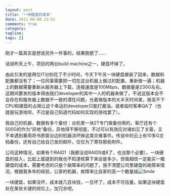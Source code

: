 ```yaml
---
layout: post
title: '一块硬盘的成本'
date: 2011-06-08 23:51
comments: true
category: 
tagline: 
tags: []
---
```

    

刚才一篇其实是想说另外一件事的，结果跑题了……

话说昨天上午，项目的两台build machine之一，硬盘坏掉了。

由此引发的是两位IT分别花了不少时间，今天下午另一块硬盘被装了回来，数据和配置都没有了；一位同事需要把一切在这台机器上做过的配置，重新做一遍；机器上的数据需要重新从服务器上下载，连接速度是100Mbps，数据量是230G左右。这期间要发的版本得由我们developer的其中一人的机器来做了，不说这版本会不会存在和服务器上数据不一致的潜在问题，光着做版本的大半天时间里，居高不下CPU和硬盘的占用让这个幸运的developer只能打酱油，或者临时客串QA了（也就是玩游戏呗，不过是自己知道代码如何实现的游戏罢了）。

我自己的机器，数据有多个备份：台机里一块2T专门做备份用的，客厅还有个500G的作为“异地“备份。异地得不够彻底，不过可以有效应对诸如忘了关窗，又不幸遇到暴雨将书房窗台边的机器浇坏掉这类灾难事件。传说中的云上有10多G文档备份，还有自己给自己发的邮件，仅仅为了寄存那些附件。

公司这种情况，如果有个RAID1（我都没说RAID5或6了，也没那个必要），一块硬盘的投入，比起上面提到的我也不知道核算下来会是多少，但我相信一定能买一箱硬盘的成本，需要考虑的只是个故障率的问题了。我不清楚公司里硬盘的故障率情况，根据我多年的经验，公家的机器，故障率比自家的高一个数量级![Smile](http://qingpei.me/images/in_post/wlEmoticon-smile.png)

一块硬盘，如果没坏，成本就几百块钱，一旦坏了，成本不可估量。如果这块硬盘处在某些关键的岗位上，加冗余吧。
